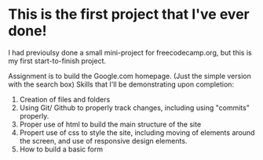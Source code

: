 <h1>This is the first project that I've ever done!</h1>
<p>I had previoulsy done a small mini-project for freecodecamp.org, but this is my first start-to-finish project.<p>
<p>Assignment is to build the Google.com homepage.  (Just the simple version with the search box)
Skills that I'll be demonstrating upon completion:
<ol>
    <li> Creation of files and folders</li>
    <li>Using Git/ Github to properly track changes, including using "commits" properly.</li>
    <li>Proper use of html to build the main structure of the site</li>
    <li>Propert use of css to style the site, including moving of elements around the screen, and use of responsive design elements.</li>
    <li>How to build a basic form</li>
</ol>
